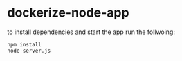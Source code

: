 # dockerize-node-app
to install dependencies and start the app run the follwoing:
```
npm install
node server.js
```
